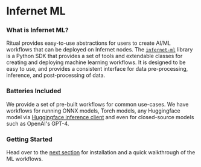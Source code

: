 # Infernet ML

### What is Infernet ML?

Ritual provides easy-to-use abstractions for users to create AI/ML workflows that can be
deployed on Infernet nodes.
The [`infernet-ml`](https://github.com/ritual-net/infernet-ml) library is a Python SDK
that provides a set of tools and extendable classes for creating and
deploying machine learning workflows. It is designed to be easy to use, and provides a
consistent interface for data pre-processing, inference, and post-processing of data.

### Batteries Included

We provide a set of pre-built workflows for common use-cases. We have workflows for
running ONNX models, Torch models,
any Huggingface model
via [Huggingface inference client](https://huggingface.co/docs/huggingface_hub/en/package_reference/inference_client)
and even for closed-source models such as OpenAI's GPT-4.

### Getting Started

Head over to the [next section](./quickstart.md) for installation and a quick
walkthrough of
the ML workflows.
